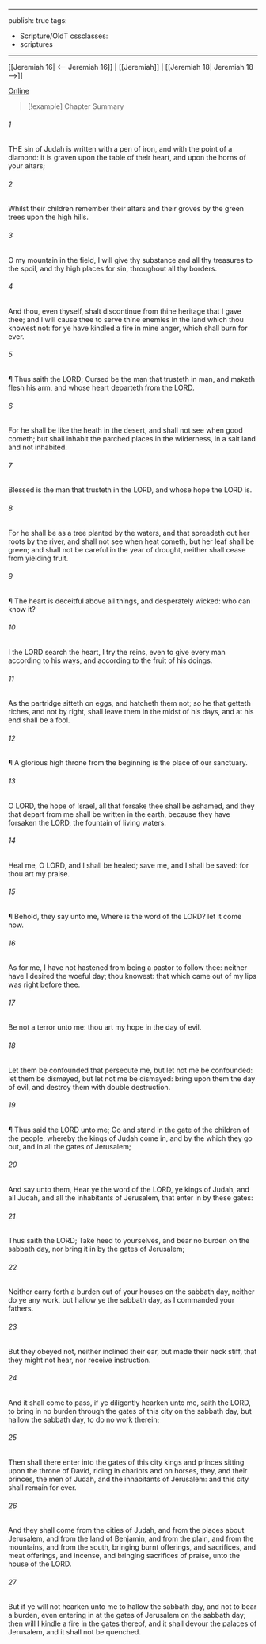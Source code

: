 

---
publish: true
tags:
  - Scripture/OldT
cssclasses:
  - scriptures
---
[[Jeremiah 16| <-- Jeremiah 16]] | [[Jeremiah]] | [[Jeremiah 18| Jeremiah 18 -->]]

[Online](https://churchofjesuschrist.org/study/scriptures/ot/jer/17?lang=eng)

>[!example] Chapter Summary
>
###### 1
THE sin of Judah is written with a pen of iron, and with the point of a diamond: it is graven upon the table of their heart, and upon the horns of your altars;
###### 2
Whilst their children remember their altars and their groves by the green trees upon the high hills.
###### 3
O my mountain in the field, I will give thy substance and all thy treasures to the spoil, and thy high places for sin, throughout all thy borders.
###### 4
And thou, even thyself, shalt discontinue from thine heritage that I gave thee; and I will cause thee to serve thine enemies in the land which thou knowest not: for ye have kindled a fire in mine anger, which shall burn for ever.
###### 5
¶ Thus saith the LORD; Cursed be the man that trusteth in man, and maketh flesh his arm, and whose heart departeth from the LORD.
###### 6
For he shall be like the heath in the desert, and shall not see when good cometh; but shall inhabit the parched places in the wilderness, in a salt land and not inhabited.
###### 7
Blessed is the man that trusteth in the LORD, and whose hope the LORD is.
###### 8
For he shall be as a tree planted by the waters, and that spreadeth out her roots by the river, and shall not see when heat cometh, but her leaf shall be green; and shall not be careful in the year of drought, neither shall cease from yielding fruit.
###### 9
¶ The heart is deceitful above all things, and desperately wicked: who can know it?
###### 10
I the LORD search the heart, I try the reins, even to give every man according to his ways, and according to the fruit of his doings.
###### 11
As the partridge sitteth on eggs, and hatcheth them not; so he that getteth riches, and not by right, shall leave them in the midst of his days, and at his end shall be a fool.
###### 12
¶ A glorious high throne from the beginning is the place of our sanctuary.
###### 13
O LORD, the hope of Israel, all that forsake thee shall be ashamed, and they that depart from me shall be written in the earth, because they have forsaken the LORD, the fountain of living waters.
###### 14
Heal me, O LORD, and I shall be healed; save me, and I shall be saved: for thou art my praise.
###### 15
¶ Behold, they say unto me, Where is the word of the LORD? let it come now.
###### 16
As for me, I have not hastened from being a pastor to follow thee: neither have I desired the woeful day; thou knowest: that which came out of my lips was right before thee.
###### 17
Be not a terror unto me: thou art my hope in the day of evil.
###### 18
Let them be confounded that persecute me, but let not me be confounded: let them be dismayed, but let not me be dismayed: bring upon them the day of evil, and destroy them with double destruction.
###### 19
¶ Thus said the LORD unto me; Go and stand in the gate of the children of the people, whereby the kings of Judah come in, and by the which they go out, and in all the gates of Jerusalem;
###### 20
And say unto them, Hear ye the word of the LORD, ye kings of Judah, and all Judah, and all the inhabitants of Jerusalem, that enter in by these gates:
###### 21
Thus saith the LORD; Take heed to yourselves, and bear no burden on the sabbath day, nor bring it in by the gates of Jerusalem;
###### 22
Neither carry forth a burden out of your houses on the sabbath day, neither do ye any work, but hallow ye the sabbath day, as I commanded your fathers.
###### 23
But they obeyed not, neither inclined their ear, but made their neck stiff, that they might not hear, nor receive instruction.
###### 24
And it shall come to pass, if ye diligently hearken unto me, saith the LORD, to bring in no burden through the gates of this city on the sabbath day, but hallow the sabbath day, to do no work therein;
###### 25
Then shall there enter into the gates of this city kings and princes sitting upon the throne of David, riding in chariots and on horses, they, and their princes, the men of Judah, and the inhabitants of Jerusalem: and this city shall remain for ever.
###### 26
And they shall come from the cities of Judah, and from the places about Jerusalem, and from the land of Benjamin, and from the plain, and from the mountains, and from the south, bringing burnt offerings, and sacrifices, and meat offerings, and incense, and bringing sacrifices of praise, unto the house of the LORD.
###### 27
But if ye will not hearken unto me to hallow the sabbath day, and not to bear a burden, even entering in at the gates of Jerusalem on the sabbath day; then will I kindle a fire in the gates thereof, and it shall devour the palaces of Jerusalem, and it shall not be quenched.



